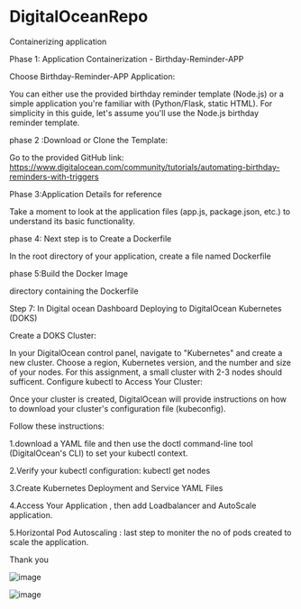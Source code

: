 # DigitalOceanRepo
Containerizing application  


Phase 1: Application Containerization - Birthday-Reminder-APP

Choose Birthday-Reminder-APP Application:

You can either use the provided birthday reminder template (Node.js) or a simple application you're familiar with (Python/Flask, static HTML). For simplicity in this guide, let's assume you'll use the Node.js birthday reminder template.
   
   
   


phase 2 :Download or Clone the Template:

Go to the provided GitHub link: https://www.digitalocean.com/community/tutorials/automating-birthday-reminders-with-triggers





Phase 3:Application Details for reference

Take a moment to look at the application files (app.js, package.json, etc.) to understand its basic functionality.


phase 4: Next step is to Create a Dockerfile

In the root directory of your application, create a file named Dockerfile







phase 5:Build the Docker Image 

 directory containing the Dockerfile





























Step 7: In Digital ocean Dashboard Deploying to DigitalOcean Kubernetes (DOKS)

Create a DOKS Cluster:

In your DigitalOcean control panel, navigate to "Kubernetes" and create a new cluster.
Choose a region, Kubernetes version, and the number and size of your nodes.
For this assignment, a small cluster with 2-3 nodes should sufficent.
Configure kubectl to Access Your Cluster:

Once your cluster is created, DigitalOcean will provide instructions on how to download your cluster's configuration file (kubeconfig).

 Follow these instructions:
 
 1.download a YAML file and then use the doctl command-line tool (DigitalOcean's CLI) to set your kubectl context.

2.Verify your kubectl configuration:
   kubectl get nodes

3.Create Kubernetes Deployment and Service YAML Files

4.Access Your Application , then add Loadbalancer and AutoScale application.

5.Horizontal Pod Autoscaling : last step to moniter the no of pods created to scale the application.


Thank you 



![image](https://github.com/user-attachments/assets/bba164b3-5ae3-4e53-9d91-6b6c85d338f6)


![image](https://github.com/user-attachments/assets/6695d840-79bb-4ccd-a2c3-820216c2852f)


